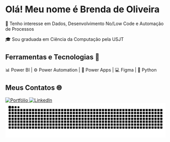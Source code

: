 
# Olá! Meu nome é Brenda de Oliveira

📌 Tenho interesse em Dados, Desenvolvimento No/Low Code e Automação de Processos
  
🎓 Sou graduada em Ciência da Computação pela USJT

## Ferramentas e Tecnologias 🔧
📊 Power BI | ⚙️ Power Automation | 📱 Power Apps | 💻 Figma | 🐍 Python

<!--
## Métricas GitHub 🐈‍⬛🐙

<div style="display: flex; flex-wrap: wrap; gap: 10px; justify-content: center;">
  <img src="https://github-readme-stats.vercel.app/api/top-langs/?username=BrendaDeOliv&langs_count=7&theme=react" 
       alt="Top Langs" 
       style="height: 200px; max-width: 10%; object-fit: contain;"> <img src="https://github-readme-stats.vercel.app/api?username=BrendaDeOliv&show_icons=true&theme=react" 
       alt="GitHub Stats" 
       style="height: 200px; max-width: 10%; object-fit: contain;">
</div>
-->

## Meus Contatos 🌐 

<div>
<a href="https://portfoliobrenda.framer.website/" target="_blank">
  <img 
    src="https://img.shields.io/badge/Portfolio-black?style=for-the-badge&logo=framer&logoColor=blue" 
    alt="Portfólio"
  >
</a>
<a href="https://linkedin.com/in/brenda-de-oliveira-8549361b8" target="_blank">
  <img 
    src="https://img.shields.io/badge/LinkedIn-0A66C2?style=for-the-badge&logo=linkedin&logoColor=white" 
    alt="LinkedIn"
  >
</a>
</div>


<picture>
  <source media="(prefers-color-scheme: dark)" srcset="https://raw.githubusercontent.com/BrendaDeOliv/BrendaDeOliv/output/github-contribution-grid-snake-dark.svg">
  <source media="(prefers-color-scheme: light)" srcset="https://raw.githubusercontent.com/BrendaDeOliv/BrendaDeOliv/output/github-contribution-grid-snake.svg">
  <img alt="github contribution grid snake animation" src="https://raw.githubusercontent.com/BrendaDeOliv/BrendaDeOliv/output/github-contribution-grid-snake.svg">
</picture>
       
